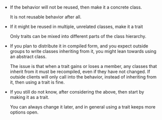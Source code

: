 - If the behavior will not be reused, then make it a concrete class.

   It is not reusable behavior after all.
   
- If it might be reused in multiple, unrelated classes, make it a trait

  Only traits can be mixed into different parts of the class hierarchy.

- If you plan to distribute it in compiled form,
  and you expect outside groups to write classes inheriting from it,
  you might lean towards using an abstract class.
  
  The issue is that when a trait gains or loses a member, any classes that inherit from it must be recompiled,
  even if they have not changed.
  If outside clients will only call into the behavior, instead of inheriting from it, then using a trait is fine. 
  
- If you still do not know, after considering the above, then start by making it as a trait.

  You can always change it later, and in general using a trait keeps more options open.